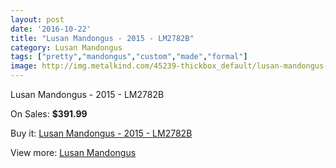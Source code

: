```yaml
---
layout: post
date: '2016-10-22'
title: "Lusan Mandongus - 2015 - LM2782B"
category: Lusan Mandongus
tags: ["pretty","mandongus","custom","made","formal"]
image: http://img.metalkind.com/45239-thickbox_default/lusan-mandongus-2015-lm2782b.jpg
---
```

Lusan Mandongus - 2015 - LM2782B

On Sales: **$391.99**
<a href="https://www.metalkind.com/en/lusan-mandongus/13108-lusan-mandongus-2015-lm2782b.html"><amp-img layout="responsive" width="600" height="600" src="//img.metalkind.com/45239-thickbox_default/lusan-mandongus-2015-lm2782b.jpg" alt="Lusan Mandongus - 2015 - LM2782B 0" /></a>

Buy it: [Lusan Mandongus - 2015 - LM2782B](https://www.metalkind.com/en/lusan-mandongus/13108-lusan-mandongus-2015-lm2782b.html "Lusan Mandongus - 2015 - LM2782B")

View more: [Lusan Mandongus](https://www.metalkind.com/en/153-lusan-mandongus "Lusan Mandongus")